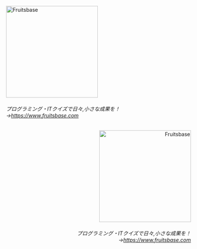 <a href="https://www.fruitsbase.com"><img src="https://www.fruitsbase.com/fruitsbase-logo.png" width="250px" alt="Fruitsbase"/></a>

###### プログラミング・ITクイズで日々,小さな成果を！→<a href="https://www.fruitsbase.com">https://www.fruitsbase.com</a>


<div align="right"><a href="https://www.fruitsbase.com"><img src="https://www.fruitsbase.com/fruitsbase-logo.png" width="250px" alt="Fruitsbase"/></a>

###### プログラミング・ITクイズで日々,小さな成果を！→<a href="https://www.fruitsbase.com">https://www.fruitsbase.com</a>

</div>

